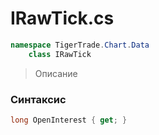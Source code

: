 
# IRawTick.cs
```csharp
namespace TigerTrade.Chart.Data  
    class IRawTick
```

> Описание

### Синтаксис
```csharp
long OpenInterest { get; }
```
